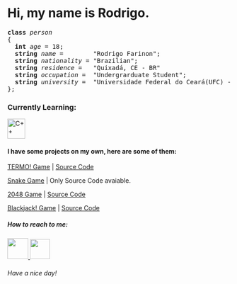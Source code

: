 # Hi, my name is Rodrigo.
<pre>
<strong>class</strong> <i>person</i>
{
  <strong>int</strong> <i>age</i> = 18;
  <strong>string</strong> <i>name</i> =        "Rodrigo Farinon";
  <strong>string</strong> <i>nationality</i> = "Brazilian";
  <strong>string</strong> <i>residence</i> =   "Quixadá, CE - BR"
  <strong>string</strong> <i>occupation</i> =  "Undergrarduate Student"; 
  <strong>string</strong> <i>university</i> =  "Universidade Federal do Ceará(UFC) - Campus Quixadá";
};
</pre>

<h3><strong>Currently Learning: </strong></h3>

<a href="https://github.com/Rodriggrr">
<img width = "40px" height = "45px" src="https://isocpp.org/assets/images/cpp_logo.png" alt="C++">
</a href>


<h4>I have some projects on my own, here are some of them:</h4>

[TERMO! Game](https://replit.com/@Rodriggrr/Termo#main.cpp)  | [Source Code](https://github.com/Rodriggrr/TERMO-Game)

[Snake Game](https://github.com/Rodriggrr/Snake-Game-2.0) | Only Source Code avaiable.

[2048 Game](https://replit.com/@Rodriggrr/Personal-PROJ?v=1) | [Source Code](https://github.com/Rodriggrr/Personal-PROJ/blob/main/2048.cpp)

[Blackjack! Game](https://replit.com/@Rodriggrr/Personal-PROJ?v=1) | [Source Code](https://github.com/Rodriggrr/Personal-PROJ/blob/main/blackjack.cpp)


<h5> How to reach to me: </h5>
<a href = "mailto: rodrigo.rdscomp@gmail.com">
<img width = "47em" src="https://icons.iconarchive.com/icons/alecive/flatwoken/128/Apps-Gmail-icon.png">
</a>
<a href = "https://www.instagram.com/rodrigo_do_arrebol/">
<img width = "45em" src = "https://upload.wikimedia.org/wikipedia/commons/thumb/a/a5/Instagram_icon.png/2048px-Instagram_icon.png">
</a>
<h6>Have a nice day!</h6>



